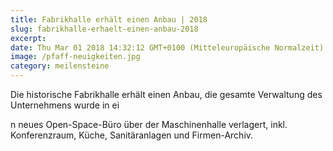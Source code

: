 ```yaml
---
title: Fabrikhalle erhält einen Anbau | 2018
slug: fabrikhalle-erhaelt-einen-anbau-2018
excerpt: 
date: Thu Mar 01 2018 14:32:12 GMT+0100 (Mitteleuropäische Normalzeit)
image: /pfaff-neuigkeiten.jpg
category: meilensteine
---
```


Die historische Fabrikhalle erhält einen Anbau, die gesamte Ver­waltung des Unternehmens wurde in ei

<!--more-->

n neues Open-Space-Büro über der ­Maschinenhalle verlagert, inkl. Konferenzraum, Küche, Sanitäranlagen und Firmen-Archiv.
